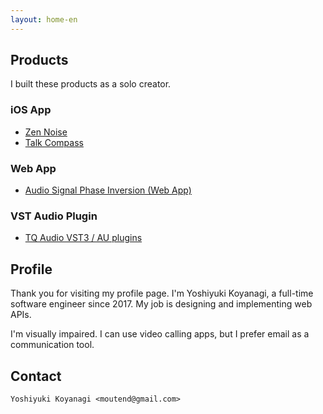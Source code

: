 ```yaml
---
layout: home-en
---
```

## Products

I built these products as a solo creator.

### iOS App

- [Zen Noise](https://moutend.github.io/products/ZenNoise/en/)
- [Talk Compass](https://moutend.github.io/products/TalkCompass/en/)

### Web App

- [Audio Signal Phase Inversion (Web App)](https://moutend.github.io/PhaseInversion/)

### VST Audio Plugin

- [TQ Audio VST3 / AU plugins](https://tqaudio.github.io/)

## Profile

Thank you for visiting my profile page. I'm Yoshiyuki Koyanagi, a full-time software engineer since 2017. My job is designing and implementing web APIs.

I'm visually impaired. I can use video calling apps, but I prefer email as a communication tool.

## Contact

`Yoshiyuki Koyanagi <moutend@gmail.com>`
